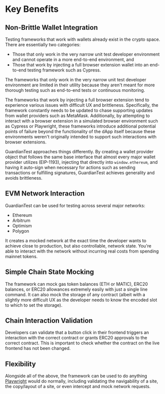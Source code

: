 # Key Benefits

## Non-Brittle Wallet Integration

Testing frameworks that work with wallets already exist in the crypto space. There are essentially two categories:

* Those that only work in the very narrow unit test developer environment and cannot operate in a more end-to-end environment, and
* Those that work by injecting a full browser extension wallet into an end-to-end testing framework such as Cypress.

The frameworks that only work in the very narrow unit test developer environment are limited in their utility because they aren't meant for more thorough testing such as end-to-end tests or continuous monitoring.

The frameworks that work by injecting a full browser extension tend to experience various issues with difficult UX and brittleness. Specifically, the framework constantly needs to be updated to chase supporting updates from wallet providers such as MetaMask. Additionally, by attempting to interact with a browser extension in a simulated browser environment such as Cypress or Playwright, these frameworks introduce additional potential points of failure beyond the functionality of the dApp itself because these environments weren't originally intended to support such interactions with browser extensions.

GuardianTest approaches things differently. By creating a wallet provider object that follows the same base interface that almost every major wallet provider utilizes (EIP-1193), injecting that directly into `window.ethereum`, and having it auto-sign when necessary for actions such as sending transactions or fulfilling signatures, GuardianTest achieves generality and avoids brittleness.

## EVM Network Interaction

GuardianTest can be used for testing across several major networks:

* Ethereum
* Arbitrum
* Optimism
* Polygon

It creates a mocked network at the exact time the developer wants to achieve close to production, but also controllable, network state. You're able to interact with the network without incurring real costs from spending mainnet tokens.

## Simple Chain State Mocking

The framework can mock gas token balances (ETH or MATIC), ERC20 balances, or ERC20 allowances extremely easily with just a single line command. It can also mock the storage of any contract (albeit with a slightly more difficult UX as the developer needs to know the encoded slot to which to set the storage).

## Chain Interaction Validation

Developers can validate that a button click in their frontend triggers an interaction with the correct contract or grants ERC20 approvals to the correct contract. This is important to check whether the contract on the live frontend has not been changed.

## Flexibility

Alongside all of the above, the framework can be used to do anything [Playwright](https://github.com/microsoft/playwright) would do normally, including validating the navigability of a site, the copy/layout of a site, or even intercept and mock network requests.
